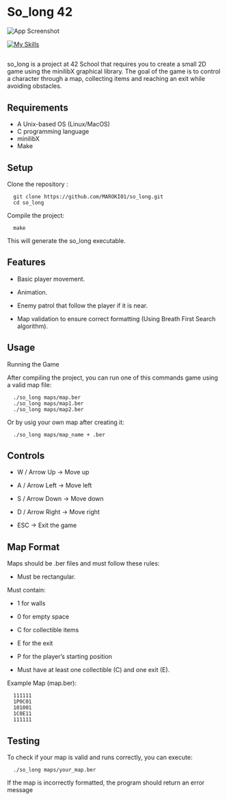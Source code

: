 
# So_long 42

![App Screenshot](https://i.ibb.co/zH08d2vv/github-image.png)



[![My Skills](https://skillicons.dev/icons?i=c,git,vscode)](https://skillicons.dev)
## 

so_long is a project at 42 School that requires you to create a small 2D game using the minilibX graphical library. The goal of the game is to control a character through a map, collecting items and reaching an exit while avoiding obstacles.

## Requirements
 * A Unix-based OS (Linux/MacOS)
 * C programming language
 * minilibX
 * Make

## Setup
Clone the repository :
```
  git clone https://github.com/MAROKI01/so_long.git
  cd so_long
```

Compile the project:
```
  make
```
This will generate the so_long executable.

## Features

* Basic player movement.

* Animation.

* Enemy patrol that follow the player if it is near.

* Map validation to ensure correct formatting (Using Breath First Search algorithm).

## Usage
Running the Game

After compiling the project, you can run one of this commands game using a valid map file:
```
  ./so_long maps/map.ber
  ./so_long maps/map1.ber
  ./so_long maps/map2.ber
```
Or by usig your own map after creating it:
```
  ./so_long maps/map_name + .ber
```
## Controls

* W / Arrow Up → Move up

* A / Arrow Left → Move left

* S / Arrow Down → Move down

* D / Arrow Right → Move right

* ESC → Exit the game


## Map Format

Maps should be .ber files and must follow these rules:

* Must be rectangular.

Must contain:

* 1 for walls

* 0 for empty space

* C for collectible items

* E for the exit

* P for the player’s starting position

* Must have at least one collectible (C) and one exit (E).

Example Map (map.ber):
```
  111111
  1P0C01
  101001
  1C0E11
  111111
```
## Testing
To check if your map is valid and runs correctly, you can execute:

```
  ./so_long maps/your_map.ber
```

If the map is incorrectly formatted, the program should return an error message
